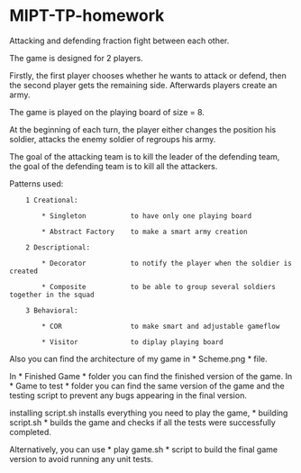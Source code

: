 # MIPT-TP-homework

Attacking and defending fraction fight between each other.

The game is designed for 2 players.

Firstly, the first player chooses whether he wants to attack or defend, then the second player gets the remaining side. Afterwards players create an army.

The game is played on the playing board of size = 8.

At the beginning of each turn, the player either changes the position his soldier, attacks the enemy soldier of regroups his army.

The goal of the attacking team is to kill the leader of the defending team, the goal of the defending team is to kill all the attackers.

Patterns used:

        1 Creational:

            * Singleton           to have only one playing board
            
            * Abstract Factory    to make a smart army creation
            
        2 Descriptional:
        
            * Decorator           to notify the player when the soldier is created
            
            * Composite           to be able to group several soldiers together in the squad
            
        3 Behavioral:
        
            * COR                 to make smart and adjustable gameflow
            
            * Visitor             to diplay playing board

Also you can find the architecture of my game in * Scheme.png * file. 

In * Finished Game * folder you can find the finished version of the game. In * Game to test * folder you can find the same version of the game and the testing script to prevent any bugs appearing in the final version.

installing script.sh installs everything you need to play the game, * building script.sh * builds the game and checks if all the tests were successfully completed.

Alternatively, you can use * play game.sh * script to build the final game version to avoid running any unit tests.
